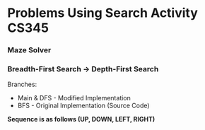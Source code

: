 # Problems Using Search Activity CS345
### Maze Solver
### Breadth-First Search -> Depth-First Search
Branches:
- Main & DFS - Modified Implementation
- BFS - Original Implementation (Source Code)

**Sequence is as follows (UP, DOWN, LEFT, RIGHT)**

